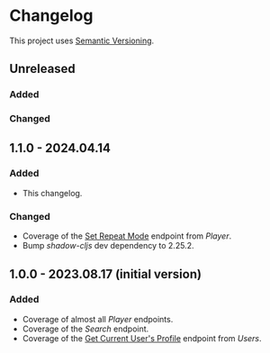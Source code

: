# Changelog

This project uses [Semantic Versioning](https://semver.org/).

## Unreleased

### Added

### Changed

## 1.1.0 - 2024.04.14

### Added

- This changelog.

### Changed

- Coverage of the
  [Set Repeat Mode](https://developer.spotify.com/documentation/web-api/reference/set-repeat-mode-on-users-playback)
  endpoint from _Player_.
- Bump _shadow-cljs_ dev dependency to 2.25.2.

## 1.0.0 - 2023.08.17 (initial version)

### Added

- Coverage of almost all _Player_ endpoints.
- Coverage of the _Search_ endpoint.
- Coverage of
  the [Get Current User's Profile](https://developer.spotify.com/documentation/web-api/reference/get-current-users-profile)
  endpoint from _Users_.
